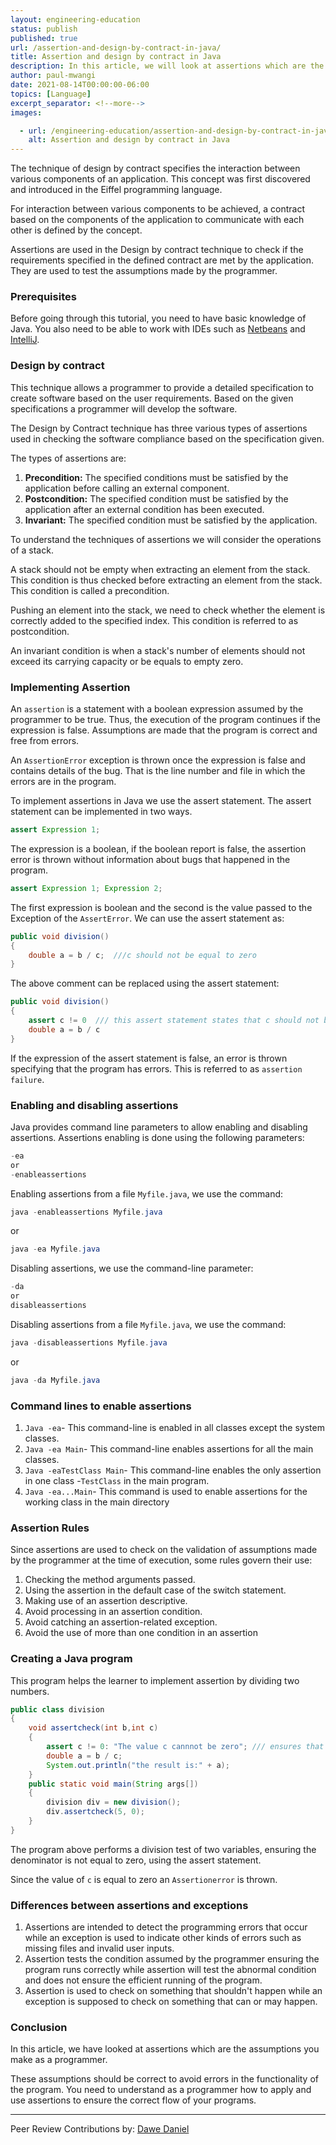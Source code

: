 ```yaml
---
layout: engineering-education
status: publish
published: true
url: /assertion-and-design-by-contract-in-java/
title: Assertion and design by contract in Java
description: In this article, we will look at assertions which are the assumptions you make as a programer. This assumption should be correct to avoid errors in the functionality of the program. 
author: paul-mwangi
date: 2021-08-14T00:00:00-06:00
topics: [Language]
excerpt_separator: <!--more-->
images:

  - url: /engineering-education/assertion-and-design-by-contract-in-java/hero.jpg
    alt: Assertion and design by contract in Java
---
```

The technique of design by contract specifies the interaction between various components of an application. This concept was first discovered and introduced in the Eiffel programming language. 
 <!--more-->
For interaction between various components to be achieved, a contract based on the components of the application to communicate with each other is defined by the concept. 

Assertions are used in the Design by contract technique to check if the requirements specified in the defined contract are met by the application. They are used to test the assumptions made by the programmer.

### Prerequisites
Before going through this tutorial, you need to have basic knowledge of Java. You also need to be able to work with IDEs such as [Netbeans](https://netbeans.apache.org/download/index.html) and [IntelliJ](https://www.jetbrains.com/idea/download/download-thanks.html). 

### Design by contract
This technique allows a programmer to provide a detailed specification to create software based on the user requirements. Based on the given specifications a programmer will develop the software. 

The Design by Contract technique has three various types of assertions used in checking the software compliance based on the specification given.

The types of assertions are:
1. **Precondition:** The specified conditions must be satisfied by the application before calling an external component.
2. **Postcondition:** The specified condition must be satisfied by the application after an external condition has been executed.
3. **Invariant:** The specified condition must be satisfied by the application.

To understand the techniques of assertions we will consider the operations of a stack. 

A stack should not be empty when extracting an element from the stack. This condition is thus checked before extracting an element from the stack. This condition is called a precondition.

Pushing an element into the stack, we need to check whether the element is correctly added to the specified index. This condition is referred to as postcondition. 

An invariant condition is when a stack's number of elements should not exceed its carrying capacity or be equals to empty zero.

### Implementing Assertion
An `assertion` is a statement with a boolean expression assumed by the programmer to be true. Thus, the  execution of the program continues if the expression is false. Assumptions are made that the program is correct and free from errors.

An `AssertionError` exception is thrown once the expression is false and contains details of the bug. That is the line number and file in which the errors are in the program. 

To implement assertions in Java we use the assert statement. The assert statement can be implemented in two ways.

```Java
assert Expression 1;
```
The expression is a boolean, if the boolean report is false, the assertion error is thrown without information about bugs that happened in the program.

```Java
assert Expression 1; Expression 2;
```

The first expression is boolean and the second is the value passed to the Exception of the `AssertError`. We can use the assert statement as:

```Java
public void division()
{
    double a = b / c;  ///c should not be equal to zero
}
``` 

The above comment can be replaced using the assert statement:

```Java
public void division()
{
    assert c != 0  /// this assert statement states that c should not be equal to zero
    double a = b / c
}
```

If the expression of the assert statement is false, an error is thrown specifying that the program has errors. This is referred to as `assertion failure`.

### Enabling and disabling assertions
Java provides command line parameters to allow enabling and disabling assertions. Assertions enabling is done using the following parameters:

```Java
-ea
or 
-enableassertions
``` 

Enabling assertions from a file `Myfile.java`, we use the command:

```Java
java -enableassertions Myfile.java
```
or

```Java
java -ea Myfile.java
```
Disabling assertions, we use the command-line parameter:

```Java
-da
or
disableassertions
```
Disabling assertions from a file `Myfile.java`, we use the command:

```Java
java -disableassertions Myfile.java
```

or

```Java
java -da Myfile.java
```

### Command lines to enable assertions
1. `Java -ea`- This command-line is enabled in all classes except the system classes.
2. `Java -ea Main`- This command-line enables assertions for all the main classes.
3. `Java -eaTestClass Main`- This command-line enables the only assertion in one class -`TestClass` in the main program.
4. `Java -ea...Main`- This command is used to enable assertions for the working class in the main directory

### Assertion Rules
Since assertions are used to check on the validation of assumptions made by the programmer at the time of execution, some rules govern their use:
1. Checking the method arguments passed.
2. Using the assertion in the default case of the switch statement.
3. Making use of an assertion descriptive.
4. Avoid processing in an assertion condition.
5. Avoid catching an assertion-related exception.
6. Avoid the use of more than one condition in an assertion

### Creating a Java program
This program helps the learner to implement assertion by dividing two numbers.

```Java 
public class division
{
    void assertcheck(int b,int c)
    {
        assert c != 0: "The value c cannnot be zero"; /// ensures that thevalue of c should not be zero
        double a = b / c;
        System.out.println("the result is:" + a);
    }
    public static void main(String args[])
    {
        division div = new division();
        div.assertcheck(5, 0);
    }
}
```

The program above performs a division test of two variables, ensuring the denominator is not equal to zero, using the assert statement.

Since the value of `c` is equal to zero an `Assertionerror` is thrown.

### Differences between assertions and exceptions
1. Assertions are intended to detect the programming errors that occur while an exception is used to indicate other kinds of errors such as missing files and invalid user inputs.
2. Assertion tests the condition assumed by the programmer ensuring the program runs correctly while assertion will test the abnormal condition and does not ensure the efficient running of the program.
3. Assertion is used to check on something that shouldn't happen while an exception is supposed to check on something that can or may happen.

### Conclusion 
In this article, we have looked at assertions which are the assumptions you make as a programmer. 

These assumptions should be correct to avoid errors in the functionality of the program. You need to understand as a programmer how to apply and use assertions to ensure the correct flow of your programs.

---
Peer Review Contributions by: [Dawe Daniel](/engineering-education/authors/dawe-daniel/)